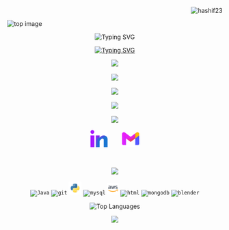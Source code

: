 <p align="right"> <img src="https://komarev.com/ghpvc/?username=hashif23&label=Profile%20views&color=0e75b6&style=flat" alt="hashif23" /> </p>

![top image](https://github.com/user-attachments/assets/c56e4e3a-0e41-4891-a51d-c7b5150301db)
<p align="center">
<img src="https://readme-typing-svg.herokuapp.com?font=Parisienne&size=45&duration=15&pause=250&multiline=true&width=500&height=80&lines=Hi%2C+I'm+Mohamed+Hashif" alt="Typing SVG" /></p>


<p align = "center">
<a href="https://git.io/typing-svg"><img src="https://readme-typing-svg.herokuapp.com?font=Parisienne&size=45&letterSpacing=0.2rem&duration=2000&pause=1000&color=36BCF7FF&background=FFFFFF00&repeat=false&width=1000&height=70&lines=Experience+is+simply+the+name+we+give+our+mistakes" alt="Typing SVG" /></a></p>


<p align="center"><img src="https://readme-typing-svg.demolab.com?font=Bebas+Neue&weight=400&size=24&letterSpacing=4px&duration=1200&pause=1000&color=FFFFFFFF&center=true&repeat=false&width=435&lines=%F0%9F%8C%B1++I'M+CURRENTLY+LEARNING"  /p><br><p align="center"><img src="https://readme-typing-svg.demolab.com?font=Parisienne&weight=400&size=30&letterSpacing=4px&duration=2000&pause=1500&color=36BCF7FF&center=true&width=435&lines=Pentesting;Quantum+Computing"/p>

<p align="center"><img src="https://readme-typing-svg.demolab.com?font=Bebas+Neue&weight=400&size=24&letterSpacing=4px&duration=1200&pause=1000&color=FFFFFFFF&center=true&repeat=false&width=435&lines=%F0%9F%92%AC++ASK+ME+ABOUT"  /p><br><p align="center"><img src="https://readme-typing-svg.demolab.com?font=Parisienne&weight=400&size=30&letterSpacing=4px&duration=2000&pause=1500&color=36BCF7FF&center=true&width=435&lines=Ethical+Hacking;Quantum+Key+Distribution"/p>

<p align="center"><img src="https://readme-typing-svg.demolab.com?font=Bebas+Neue&weight=400&size=24&letterSpacing=4px&duration=1200&pause=1000&color=FFFFFFFF&center=true&repeat=false&width=435&lines=CONNECT+WITH+ME"  /p>
  
<p align="center">
<a href="https://www.linkedin.com/in/hashif-h/" target="blank"><img align="center" src="https://raw.githubusercontent.com/psyclox/psyclox-assets/main/doc/linked-in-logo.png" alt="https://www.linkedin.com/in/hashif-h/" height="40" width="40" /></a> ㅤㅤ
<a href="mailto:mohdhashif23@gmail.com" target="blank"><img align="center" src="https://raw.githubusercontent.com/psyclox/psyclox-assets/main/doc/gmail%20zz.png" alt="mailto:mohdhashif23@gmail.com" height="40" width="40" /></a></p>
ㅤ
<p align="center"><img src="https://readme-typing-svg.demolab.com?font=Bebas+Neue&weight=400&size=24&letterSpacing=4px&duration=1200&pause=1000&color=FFFFFF&background=FF000000&center=true&repeat=false&width=435&lines=LANGUAGES+AND+TOOLS" /> </p>

<p align = "center"><code><img height="27" src="https://github.com/user-attachments/assets/fba2cd45-a242-429e-9c4f-5d2713587917" alt="Java"></code>
<code><img height="27" src="https://github.com/user-attachments/assets/709ea96d-c722-4552-a4f8-88fdc9ed6d5c" alt="git"></code>
<code><img height="30" src="https://raw.githubusercontent.com/github/explore/80688e429a7d4ef2fca1e82350fe8e3517d3494d/topics/python/python.png" alt="python"></code>
<code><img height="27" src="https://github.com/user-attachments/assets/75ffea85-cc58-4579-982e-5404711aba66" alt="mysql"></code>
<code><img height="27" src="https://raw.githubusercontent.com/github/explore/80688e429a7d4ef2fca1e82350fe8e3517d3494d/topics/aws/aws.png" alt="aws"></code>
<code><img height="27" src="https://github.com/user-attachments/assets/61f10188-5cd6-4d05-97d4-d573e042d4e9" alt="html"></code>
<code><img height="27" src="https://encrypted-tbn0.gstatic.com/images?q=tbn%3AANd9GcSTTzPAw-55ssm1Im594xYZ9eRQu2JylrkYLg&usqp=CAU" alt="mongodb"></code>
<code><img height="27" src="https://github.com/user-attachments/assets/8c51616d-6cb2-450a-aae1-6bf570dc962e" alt="blender"></code>
</p>

<p align="center">
<img src="https://github-readme-stats.vercel.app/api/top-langs/?username=Hashif23&theme=react&hide_border=true&include_all_commits=true&count_private=false&layout=pie" alt="Top Languages"></p>

<p align="center">
   <img src='https://github.com/user-attachments/assets/0c4cb802-5259-4b09-be2a-e6c471012e2f' width='200'>
</p>

